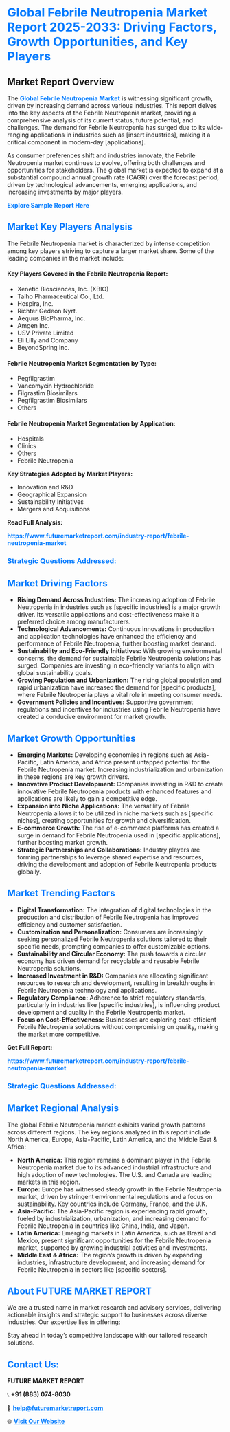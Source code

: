 <h1 style="color: #007BFF;">Global Febrile Neutropenia Market Report 2025-2033: Driving Factors, Growth Opportunities, and Key Players</h1>

<section id="overview">
<h2>Market Report Overview</h2>
<p>The <a href="https://www.futuremarketreport.com/industry-report/febrile-neutropenia-market" style="color: #007BFF; text-decoration: none;"><strong>Global Febrile Neutropenia Market</strong></a> is witnessing significant growth, driven by increasing demand across various industries. This report delves into the key aspects of the Febrile Neutropenia market, providing a comprehensive analysis of its current status, future potential, and challenges. The demand for Febrile Neutropenia has surged due to its wide-ranging applications in industries such as [insert industries], making it a critical component in modern-day [applications].</p>
<p>As consumer preferences shift and industries innovate, the Febrile Neutropenia market continues to evolve, offering both challenges and opportunities for stakeholders. The global market is expected to expand at a substantial compound annual growth rate (CAGR) over the forecast period, driven by technological advancements, emerging applications, and increasing investments by major players.</p>
</section>

<section id="overview">
<p><a href="https://www.futuremarketreport.com/request-sample/reportId=113082" style="color: #007BFF; text-decoration: none;"><strong>Explore Sample Report Here</strong></a></p>
</section>

<section id="key-players">
<h2 style="color: #007BFF;">Market Key Players Analysis</h2>
<p>The Febrile Neutropenia market is characterized by intense competition among key players striving to capture a larger market share. Some of the leading companies in the market include:</p>
<h4>Key Players Covered in the Febrile Neutropenia Report:</h4>
<ul><li>Xenetic Biosciences, Inc. (XBIO)</li><li>Taiho Pharmaceutical Co., Ltd.</li><li>Hospira, Inc.</li><li>Richter Gedeon Nyrt.</li><li>Aequus BioPharma, Inc.</li><li>Amgen Inc.</li><li>USV Private Limited</li><li>Eli Lilly and Company</li><li>BeyondSpring Inc.</li></ul>
<h4>Febrile Neutropenia Market Segmentation by Type:</h4>
<ul><li>Pegfilgrastim</li><li>Vancomycin Hydrochloride</li><li>Filgrastim Biosimilars</li><li>Pegfilgrastim Biosimilars</li><li>Others</li></ul>

<h4>Febrile Neutropenia Market Segmentation by Application:</h4>
<ul><li>Hospitals</li><li>Clinics</li><li>Others</li><li>Febrile Neutropenia</li></ul>
<p><strong>Key Strategies Adopted by Market Players:</strong></p>
<ul>
<li>Innovation and R&D</li>
<li>Geographical Expansion</li>
<li>Sustainability Initiatives</li>
<li>Mergers and Acquisitions</li>
</ul>
</section>

<section>
<p><strong>Read Full Analysis: </strong></p><a href="https://www.futuremarketreport.com/industry-report/febrile-neutropenia-market" style="color: #007BFF; text-decoration: none;"><strong>https://www.futuremarketreport.com/industry-report/febrile-neutropenia-market</strong></a>
<h3 style="color: #007BFF;">Strategic Questions Addressed:</h3>
</section>

<section id="driving-factors">
<h2 style="color: #007BFF;">Market Driving Factors</h2>
<ul>
<li><strong>Rising Demand Across Industries:</strong> The increasing adoption of Febrile Neutropenia in industries such as [specific industries] is a major growth driver. Its versatile applications and cost-effectiveness make it a preferred choice among manufacturers.</li>
<li><strong>Technological Advancements:</strong> Continuous innovations in production and application technologies have enhanced the efficiency and performance of Febrile Neutropenia, further boosting market demand.</li>
<li><strong>Sustainability and Eco-Friendly Initiatives:</strong> With growing environmental concerns, the demand for sustainable Febrile Neutropenia solutions has surged. Companies are investing in eco-friendly variants to align with global sustainability goals.</li>
<li><strong>Growing Population and Urbanization:</strong> The rising global population and rapid urbanization have increased the demand for [specific products], where Febrile Neutropenia plays a vital role in meeting consumer needs.</li>
<li><strong>Government Policies and Incentives:</strong> Supportive government regulations and incentives for industries using Febrile Neutropenia have created a conducive environment for market growth.</li>
</ul>
</section>

<section id="growth-opportunities">
<h2 style="color: #007BFF;">Market Growth Opportunities</h2>
<ul>
<li><strong>Emerging Markets:</strong> Developing economies in regions such as Asia-Pacific, Latin America, and Africa present untapped potential for the Febrile Neutropenia market. Increasing industrialization and urbanization in these regions are key growth drivers.</li>
<li><strong>Innovative Product Development:</strong> Companies investing in R&D to create innovative Febrile Neutropenia products with enhanced features and applications are likely to gain a competitive edge.</li>
<li><strong>Expansion into Niche Applications:</strong> The versatility of Febrile Neutropenia allows it to be utilized in niche markets such as [specific niches], creating opportunities for growth and diversification.</li>
<li><strong>E-commerce Growth:</strong> The rise of e-commerce platforms has created a surge in demand for Febrile Neutropenia used in [specific applications], further boosting market growth.</li>
<li><strong>Strategic Partnerships and Collaborations:</strong> Industry players are forming partnerships to leverage shared expertise and resources, driving the development and adoption of Febrile Neutropenia products globally.</li>
</ul>
</section>

<section id="trending-factors">
<h2 style="color: #007BFF;">Market Trending Factors</h2>
<ul>
<li><strong>Digital Transformation:</strong> The integration of digital technologies in the production and distribution of Febrile Neutropenia has improved efficiency and customer satisfaction.</li>
<li><strong>Customization and Personalization:</strong> Consumers are increasingly seeking personalized Febrile Neutropenia solutions tailored to their specific needs, prompting companies to offer customizable options.</li>
<li><strong>Sustainability and Circular Economy:</strong> The push towards a circular economy has driven demand for recyclable and reusable Febrile Neutropenia solutions.</li>
<li><strong>Increased Investment in R&D:</strong> Companies are allocating significant resources to research and development, resulting in breakthroughs in Febrile Neutropenia technology and applications.</li>
<li><strong>Regulatory Compliance:</strong> Adherence to strict regulatory standards, particularly in industries like [specific industries], is influencing product development and quality in the Febrile Neutropenia market.</li>
<li><strong>Focus on Cost-Effectiveness:</strong> Businesses are exploring cost-efficient Febrile Neutropenia solutions without compromising on quality, making the market more competitive.</li>
</ul>
</section>

<section>
<p><strong>Get Full Report: </strong></p><a href="https://www.futuremarketreport.com/industry-report/febrile-neutropenia-market" style="color: #007BFF; text-decoration: none;"><strong>https://www.futuremarketreport.com/industry-report/febrile-neutropenia-market</strong></a>
<h3 style="color: #007BFF;">Strategic Questions Addressed:</h3>
</section>


<section id="regional-analysis">
<h2 style="color: #007BFF;">Market Regional Analysis</h2>
<p>The global Febrile Neutropenia market exhibits varied growth patterns across different regions. The key regions analyzed in this report include North America, Europe, Asia-Pacific, Latin America, and the Middle East & Africa:</p>
<ul>
<li><strong>North America:</strong> This region remains a dominant player in the Febrile Neutropenia market due to its advanced industrial infrastructure and high adoption of new technologies. The U.S. and Canada are leading markets in this region.</li>
<li><strong>Europe:</strong> Europe has witnessed steady growth in the Febrile Neutropenia market, driven by stringent environmental regulations and a focus on sustainability. Key countries include Germany, France, and the U.K.</li>
<li><strong>Asia-Pacific:</strong> The Asia-Pacific region is experiencing rapid growth, fueled by industrialization, urbanization, and increasing demand for Febrile Neutropenia in countries like China, India, and Japan.</li>
<li><strong>Latin America:</strong> Emerging markets in Latin America, such as Brazil and Mexico, present significant opportunities for the Febrile Neutropenia market, supported by growing industrial activities and investments.</li>
<li><strong>Middle East & Africa:</strong> The region’s growth is driven by expanding industries, infrastructure development, and increasing demand for Febrile Neutropenia in sectors like [specific sectors].</li>
</ul>
</section>

<footer>
<h2 style="color: #007BFF;">About FUTURE MARKET REPORT</h2>
<p>We are a trusted name in market research and advisory services, delivering actionable insights and strategic support to businesses across diverse industries. Our expertise lies in offering:</p>

<p>Stay ahead in today’s competitive landscape with our tailored research solutions.</p>

<h2 style="color: #007BFF;">Contact Us:</h2>
<p><strong>FUTURE MARKET REPORT</strong></p>
<p>📞 <strong>+91 (883) 074-8030</strong></p>
<p>📧 <strong><a href="mailto:help@futuremarketreport.com" style="color: #007BFF;">help@futuremarketreport.com</a></strong></p>
<p>🌐 <strong><a href="https://www.futuremarketreport.com/" style="color: #007BFF;">Visit Our Website</a></strong></p>
</footer>